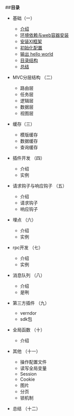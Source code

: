 ##**目录**


* 基础（一）

  * [介绍](1/jieshao.md)
  * [环境依赖与web容器安装](1/devinstall.md)
  * [安装Xl框架](1/install.md)
  * [初始化配置](1/init.md)
  * [输出 hello world](1/helloworld.md)
  * [目录结构](1/tree.md)
  * [总结](1/zongjie.md)
  
* MVC分层结构 （二）
  
  * 路由层
  * 任务层
  * 逻辑层
  * 数据层
  * 视图层
  
* 缓存（三）
  
  * 模版缓存
  * 数据缓存
  * 查询缓存
  
* 插件开发 （四）
  
  * 介绍
  * 实例

* 请求钩子与响应钩子 （五）
  
  * 介绍
  * 请求钩子
  * 响应钩子

* 埋点 （六）

  * 介绍
  * 实例
  
* rpc开发 （七）

  * 介绍
  * 实例

* 消息队列 （八）
  
  * 介绍
  * 是咧

* 第三方插件 （九）

  * verndor
  * sdk包

* 全局函数  （十）

  * 介绍
  
* 其他 （十一）

  * 操作配置文件
  * 读写全局变量
  * Session
  * Cookie
  * 图片
  * 分页
  * 锁机制

* 总结 （十二）

  